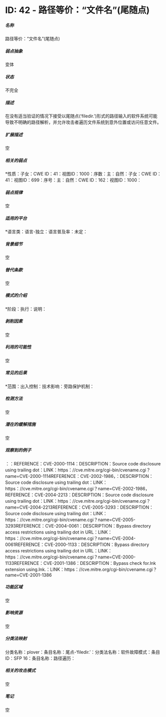 # ID: 42 - 路径等价：“文件名”(尾随点)
<h5>名称</h5>路径等价：“文件名”(尾随点)
<h5>弱点抽象</h5>变体
<h5>状态</h5>不完全
<h5>描述</h5>在没有适当验证的情况下接受以尾随点(‘filedir.’)形式的路径输入的软件系统可能导致不明确的路径解析，并允许攻击者遍历文件系统到意外位置或访问任意文件。
<h5>扩展描述</h5>空
<h5>相关的弱点</h5>*性质：子女：CWE ID：41：视图ID：1000：序数：主：自然：子女：CWE ID：41：视图ID：699：序号：主：自然：CWE ID：162：视图ID：1000：
<h5>弱点规律</h5>空
<h5>适用的平台</h5>*语言类：语言-独立：语言普及率：未定：
<h5>背景细节</h5>空
<h5>替代条款</h5>空
<h5>模式的介绍</h5>*阶段：执行：说明：
<h5>剥削因素</h5>空
<h5>利用的可能性</h5>空
<h5>常见的后果</h5>*范围：出入控制：技术影响：旁路保护机制：
<h5>检测方法</h5>空
<h5>潜在的缓解措施</h5>空
<h5>观察到的例子</h5>：：REFERENCE：CVE-2000-1114：DESCRIPTION：Source code disclosure using trailing dot：LINK：https：//cve.mitre.org/cgi-bin/cvename.cgi？name=CVE-2000-1114REFERENCE：CVE-2002-1986，：DESCRIPTION：Source code disclosure using trailing dot：LINK：https：//cve.mitre.org/cgi-bin/cvename.cgi？name=CVE-2002-1986，REFERENCE：CVE-2004-2213：DESCRIPTION：Source code disclosure using trailing dot：LINK：https：//cve.mitre.org/cgi-bin/cvename.cgi？name=CVE-2004-2213REFERENCE：CVE-2005-3293：DESCRIPTION：Source code disclosure using trailing dot：LINK：https：//cve.mitre.org/cgi-bin/cvename.cgi？name=CVE-2005-3293REFERENCE：CVE-2004-0061：DESCRIPTION：Bypass directory access restrictions using trailing dot in URL：LINK：https：//cve.mitre.org/cgi-bin/cvename.cgi？name=CVE-2004-0061REFERENCE：CVE-2000-1133：DESCRIPTION：Bypass directory access restrictions using trailing dot in URL：LINK：https：//cve.mitre.org/cgi-bin/cvename.cgi？name=CVE-2000-1133REFERENCE：CVE-2001-1386：DESCRIPTION：Bypass check for.lnk extension using.lnk.：LINK：https：//cve.mitre.org/cgi-bin/cvename.cgi？name=CVE-2001-1386
<h5>功能区域</h5>空
<h5>影响资源</h5>空
<h5>分类法映射</h5>分类名称：plover：条目名称：尾点-‘filedir.’：分类法名称：软件故障模式：条目ID：SFP 16：条目名称：路径遍历：
<h5>相关的攻击模式</h5>空
<h5>笔记</h5>空

